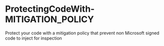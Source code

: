# ProtectingCodeWith-MITIGATION_POLICY
Protect your code with a mitigation policy that prevent non Microsoft signed code to inject for inspection
